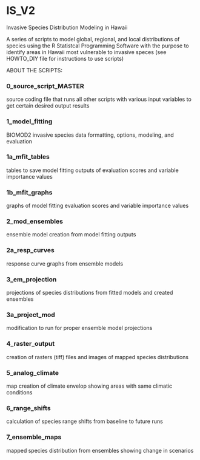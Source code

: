 # IS_V2
Invasive Species Distribution Modeling in Hawaii

A series of scripts to model global, regional, and local distributions of species using the R Statistcal Programming Software with the purpose to identify areas in Hawaii most vulnerable to invasive speces (see HOWTO_DIY file for instructions to use scripts)

ABOUT THE SCRIPTS:
### 0_source_script_MASTER ###
source coding file that runs all other scripts with various input variables to get certain desired output results

### 1_model_fitting ###
BIOMOD2 invasive species data formatting, options, modeling, and evaluation 

### 1a_mfit_tables ###
tables to save model fitting outputs of evaluation scores and variable importance values

### 1b_mfit_graphs ###
graphs of model fitting evaluation scores and variable importance values

### 2_mod_ensembles ###
ensemble model creation from model fitting outputs

### 2a_resp_curves ###
response curve graphs from ensemble models

### 3_em_projection ###
projections of species distributions from fitted models and created ensembles

### 3a_project_mod ###
modification to run for proper ensemble model projections

### 4_raster_output ###
creation of rasters (tiff) files and images of mapped species distributions

### 5_analog_climate ###
map creation of climate envelop showing areas with same climatic conditions

### 6_range_shifts ### 
calculation of species range shifts from baseline to future runs

### 7_ensemble_maps ###
mapped species distribution from ensembles showing change in scenarios
